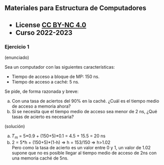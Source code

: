 ## Materiales para Estructura de Computadores

<html>
<h2><ul>
<li>License <a href="http:/creativecommons.org/licenses/by-nc/4.0/">CC BY-NC 4.0</a> </li>
<li>Curso 2022-2023</li>
</ul></h2>
</html>


### Ejercicio 1

   (enunciado)
<html>
Sea un computador con las siguientes características:<br>
<ul>
<li>Tiempo de acceso a bloque de MP: 150 ns.</li>
<li>Tiempo de acceso a caché: 5 ns.</li>
</ul>

Se pide, de forma razonada y breve:<br>
<ol type="a">
<li>Con una tasa de aciertos del 90% en la caché. ¿Cuál es el tiempo medio de acceso a memoria ahora?</li>
<li>Si se necesita que el tiempo medio de acceso sea menor de 2 ns, ¿Qué tasas de acierto es necesaria?</li>
</ol>
</html>

   (solución)
<html>
<ol type="a">
<li>
𝑇<sub>m</sub> = 5*0.9 + (150+5)*0.1 = 4.5 + 15.5 = 20 ns
</li>
<li>
2 = 5*h + (150+5)*(1-h) => h = 153/150 => h>1.02<br>
Pero como la tasa de acierto es un valor entre 0 y 1, un valor de 1.02 supone que no es posible llegar al tiempo medio de acceso de 2ns con una memoria caché de 5ns.
</li>
</ol>
</html>


